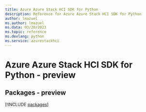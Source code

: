 ```yaml
---
title: Azure Azure Stack HCI SDK for Python
description: Reference for Azure Azure Stack HCI SDK for Python
author: lmazuel
ms.author: lmazuel
ms.data: 03/20/2023
ms.topic: reference
ms.devlang: python
ms.service: azurestackhci
---
```

# Azure Azure Stack HCI SDK for Python - preview
## Packages - preview
[!INCLUDE [packages](azure-stack-hci-index.md)]